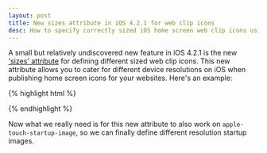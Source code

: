 ```yaml
---
layout: post
title: New sizes attribute in iOS 4.2.1 for web clip icons
desc: How to specify correctly sized iOS home screen web clip icons using the sizes attribute
---
```


A small but relatively undiscovered new feature in iOS 4.2.1 is the new ['sizes' attribute](http://developer.apple.com/library/safari/#documentation/AppleApplications/Reference/SafariWebContent/ConfiguringWebApplications/ConfiguringWebApplications.html) for defining different sized web clip icons. This new attribute allows you to cater for different device resolutions on iOS when publishing home screen icons for your websites. Here's an example:

{% highlight html %}
<link rel="apple-touch-icon" href="touch-icon-iphone.png" />
<link rel="apple-touch-icon" sizes="72x72" href="touch-icon-ipad.png" />
<link rel="apple-touch-icon" sizes="114x114" href="touch-icon-iphone4.png" />
{% endhighlight %}

Now what we really need is for this new attribute to also work on <code>apple-touch-startup-image</code>, so we can finally define different resolution startup images.